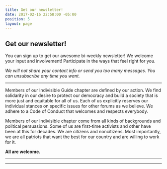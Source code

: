 ```yaml
---
title: Get our newsletter!
date: 2017-02-16 22:58:00 -05:00
position: 5
layout: page
---
```


## Get our newsletter!

You can sign up to get our awesome bi-weekly newsletter! We welcome your input and involvement! Participate in the ways that feel right for you.  

*We will not share your contact info or send you too many messages. You can unsubscribe any time you want.*  

---  

Members of our Indivisible Guide chapter are defined by our action. We find solidarity in our desire to protect our democracy and build a society that is more just and equitable for all of us. Each of us explicitly reserves our individual stances on specific issues for other forums as we believe. We adhere to a Code of Conduct that welcomes and respects everybody.  

Members of our Indivisible chapter come from all kinds of backgrounds and political persuasions. Some of us are first-time activists and other have been at this for decades. We are citizens and noncitizens. Most importantly, we are all patriots that want the best for our country and are willing to work for it.

**All are welcome.**

---

<!-- Begin ActionNetwork Signup Form -->

<link href='https://actionnetwork.org/css/style-embed-v3.css' rel='stylesheet' type='text/css'/>

<script src='https://actionnetwork.org/widgets/v3/form/join-indivisible-acton?format=js&source=widget'></script>

<div id='can-form-area-join-indivisible-acton' style='width: 100%'><!-- this div is the target for our HTML insertion --></div>

---

